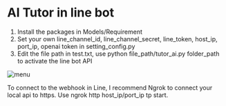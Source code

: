 <h1> AI Tutor in line bot </h1>

1. Install the packages in Models/Requirement
2. Set your own line_channel_id, line_channel_secret, line_token, host_ip, port_ip, openai token in setting_config.py
3. Edit the file path in test.txt, use python file_path/tutor_ai.py folder_path to activate the line bot API

![menu](https://github.com/user-attachments/assets/69283359-6c46-4e9b-9f4c-a091d8bf41d8)

To connect to the webhook in Line, I recommend Ngrok to connect your local api to https.
Use ngrok http host_ip/port_ip tp start.
